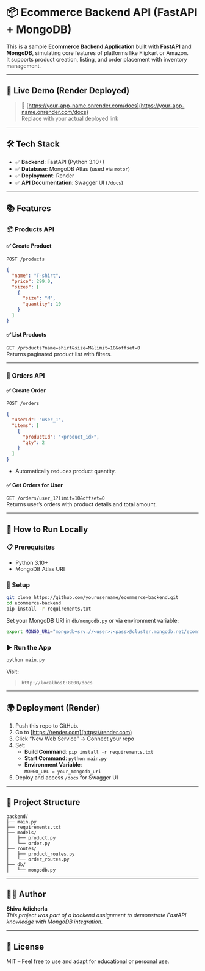 # 📦 Ecommerce Backend API (FastAPI + MongoDB)

This is a sample **Ecommerce Backend Application** built with **FastAPI** and **MongoDB**, simulating core features of platforms like Flipkart or Amazon.  
It supports product creation, listing, and order placement with inventory management.

---

## 🚀 Live Demo (Render Deployed)

> 🔗 [https://your-app-name.onrender.com/docs](https://your-app-name.onrender.com/docs)  
> Replace with your actual deployed link

---

## 🛠 Tech Stack

- ✅ **Backend**: FastAPI (Python 3.10+)
- ✅ **Database**: MongoDB Atlas (used via `motor`)
- ✅ **Deployment**: Render
- ✅ **API Documentation**: Swagger UI (`/docs`)

---

## 📚 Features

### 📦 Products API

#### ✅ Create Product  
`POST /products`  
```json
{
  "name": "T-shirt",
  "price": 299.0,
  "sizes": [
    {
      "size": "M",
      "quantity": 10
    }
  ]
}
```

#### ✅ List Products  
`GET /products?name=shirt&size=M&limit=10&offset=0`  
Returns paginated product list with filters.

---

### 🛒 Orders API

#### ✅ Create Order  
`POST /orders`  
```json
{
  "userId": "user_1",
  "items": [
    {
      "productId": "<product_id>",
      "qty": 2
    }
  ]
}
```
- Automatically reduces product quantity.

#### ✅ Get Orders for User  
`GET /orders/user_1?limit=10&offset=0`  
Returns user’s orders with product details and total amount.

---

## 🧪 How to Run Locally

### 📋 Prerequisites
- Python 3.10+
- MongoDB Atlas URI

### 🔧 Setup

```bash
git clone https://github.com/yourusername/ecommerce-backend.git
cd ecommerce-backend
pip install -r requirements.txt
```

Set your MongoDB URI in `db/mongodb.py` or via environment variable:
```bash
export MONGO_URL="mongodb+srv://<user>:<pass>@cluster.mongodb.net/ecommerce_db"
```

### ▶️ Run the App

```bash
python main.py
```

Visit:  
> `http://localhost:8000/docs`

---

## 🌍 Deployment (Render)

1. Push this repo to GitHub.
2. Go to [https://render.com](https://render.com)
3. Click “New Web Service” → Connect your repo
4. Set:
   - **Build Command**: `pip install -r requirements.txt`
   - **Start Command**: `python main.py`
   - **Environment Variable**:  
     `MONGO_URL = your_mongodb_uri`
5. Deploy and access `/docs` for Swagger UI

---

## 📁 Project Structure

```
backend/
├── main.py
├── requirements.txt
├── models/
│   ├── product.py
│   └── order.py
├── routes/
│   ├── product_routes.py
│   └── order_routes.py
├── db/
│   └── mongodb.py
```

---

## 🙋‍♂️ Author

**Shiva Adicherla**  
_This project was part of a backend assignment to demonstrate FastAPI knowledge with MongoDB integration._

---

## 📄 License

MIT – Feel free to use and adapt for educational or personal use.